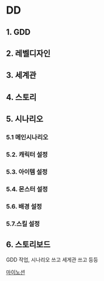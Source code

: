 # DD
## 1. GDD
## 2. 레벨디자인
## 3. 세계관
## 4. 스토리
## 5. 시나리오
### 5.1 메인시나리오
### 5.2. 캐릭터 설정
### 5.3. 아이템 설정
### 5.4. 몬스터 설정
### 5.6. 배경 설정
### 5.7.스킬 설정
## 6. 스토리보드

GDD 작업, 시나리오 쓰고 세게관 쓰고 등등 



[마이노션](https://atentsgamedesign.notion.site/UXUI-58fbd6f6b6594252afe75f2e6078dd36?pvs=4)